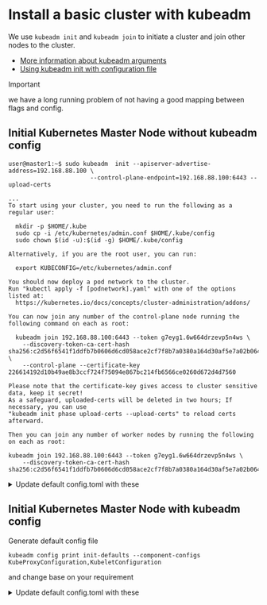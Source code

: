 # Install a basic cluster with kubeadm
We use `kubeadm init` and `kubeadm join` to initiate a cluster and join other nodes to the cluster.
- [More information about kubeadm arguments](https://kubernetes.io/docs/reference/setup-tools/kubeadm/)
- [Using kubeadm init with configuration file](https://kubernetes.io/docs/reference/setup-tools/kubeadm/kubeadm-init/#config-file)

> [!IMPORTANT]
> we have a long running problem of not having a good mapping between flags and config.

## Initial Kubernetes Master Node without kubeadm config
```
user@master1:~$ sudo kubeadm  init --apiserver-advertise-address=192.168.88.100 \
                       --control-plane-endpoint=192.168.88.100:6443 --upload-certs

...
To start using your cluster, you need to run the following as a regular user:

  mkdir -p $HOME/.kube
  sudo cp -i /etc/kubernetes/admin.conf $HOME/.kube/config
  sudo chown $(id -u):$(id -g) $HOME/.kube/config

Alternatively, if you are the root user, you can run:

  export KUBECONFIG=/etc/kubernetes/admin.conf

You should now deploy a pod network to the cluster.
Run "kubectl apply -f [podnetwork].yaml" with one of the options listed at:
  https://kubernetes.io/docs/concepts/cluster-administration/addons/

You can now join any number of the control-plane node running the following command on each as root:

  kubeadm join 192.168.88.100:6443 --token g7eyg1.6w664drzevp5n4ws \
	--discovery-token-ca-cert-hash sha256:c2d56f6541f1ddfb7b0606d6cd058ace2cf7f8b7a0380a164d30af5e7a02b064 \
	--control-plane --certificate-key 226614192d10b49ae8b3ccf724f75094e867bc214fb6566ce0260d672d4d7560

Please note that the certificate-key gives access to cluster sensitive data, keep it secret!
As a safeguard, uploaded-certs will be deleted in two hours; If necessary, you can use
"kubeadm init phase upload-certs --upload-certs" to reload certs afterward.

Then you can join any number of worker nodes by running the following on each as root:

kubeadm join 192.168.88.100:6443 --token g7eyg1.6w664drzevp5n4ws \
	--discovery-token-ca-cert-hash sha256:c2d56f6541f1ddfb7b0606d6cd058ace2cf7f8b7a0380a164d30af5e7a02b064 
```

<details><summary>Update default config.toml with these</summary>
<p>

```
apiVersion: kubeadm.k8s.io/v1beta3
bootstrapTokens:
- groups:
  - system:bootstrappers:kubeadm:default-node-token
  token: abcdef.0123456789abcdef
  ttl: 24h0m0s
  usages:
  - signing
  - authentication
kind: InitConfiguration
localAPIEndpoint:
  advertiseAddress: 1.2.3.4
  bindPort: 6443
nodeRegistration:
  criSocket: unix:///var/run/containerd/containerd.sock
  imagePullPolicy: IfNotPresent
  name: node
  taints: null
---
apiServer:
  timeoutForControlPlane: 4m0s
apiVersion: kubeadm.k8s.io/v1beta3
certificatesDir: /etc/kubernetes/pki
clusterName: kubernetes
controllerManager: {}
dns: {}
etcd:
  local:
    dataDir: /var/lib/etcd
imageRepository: registry.k8s.io
kind: ClusterConfiguration
kubernetesVersion: 1.29.0
networking:
  dnsDomain: cluster.local
  serviceSubnet: 10.96.0.0/12
scheduler: {}
---
apiVersion: kubeproxy.config.k8s.io/v1alpha1
bindAddress: 0.0.0.0
bindAddressHardFail: false
clientConnection:
  acceptContentTypes: ""
  burst: 0
  contentType: ""
  kubeconfig: /var/lib/kube-proxy/kubeconfig.conf
  qps: 0
clusterCIDR: ""
configSyncPeriod: 0s
conntrack:
  maxPerCore: null
  min: null
  tcpBeLiberal: false
  tcpCloseWaitTimeout: null
  tcpEstablishedTimeout: null
  udpStreamTimeout: 0s
  udpTimeout: 0s
detectLocal:
  bridgeInterface: ""
  interfaceNamePrefix: ""
detectLocalMode: ""
enableProfiling: false
healthzBindAddress: ""
hostnameOverride: ""
iptables:
  localhostNodePorts: null
  masqueradeAll: false
  masqueradeBit: null
  minSyncPeriod: 0s
  syncPeriod: 0s
ipvs:
  excludeCIDRs: null
  minSyncPeriod: 0s
  scheduler: ""
  strictARP: false
  syncPeriod: 0s
  tcpFinTimeout: 0s
  tcpTimeout: 0s
  udpTimeout: 0s
kind: KubeProxyConfiguration
logging:
  flushFrequency: 0
  options:
    json:
      infoBufferSize: "0"
  verbosity: 0
metricsBindAddress: ""
mode: ""
nftables:
  masqueradeAll: false
  masqueradeBit: null
  minSyncPeriod: 0s
  syncPeriod: 0s
nodePortAddresses: null
oomScoreAdj: null
portRange: ""
showHiddenMetricsForVersion: ""
winkernel:
  enableDSR: false
  forwardHealthCheckVip: false
  networkName: ""
  rootHnsEndpointName: ""
  sourceVip: ""
---
apiVersion: kubelet.config.k8s.io/v1beta1
authentication:
  anonymous:
    enabled: false
  webhook:
    cacheTTL: 0s
    enabled: true
  x509:
    clientCAFile: /etc/kubernetes/pki/ca.crt
authorization:
  mode: Webhook
  webhook:
    cacheAuthorizedTTL: 0s
    cacheUnauthorizedTTL: 0s
cgroupDriver: systemd
clusterDNS:
- 10.96.0.10
clusterDomain: cluster.local
containerRuntimeEndpoint: ""
cpuManagerReconcilePeriod: 0s
evictionPressureTransitionPeriod: 0s
fileCheckFrequency: 0s
healthzBindAddress: 127.0.0.1
healthzPort: 10248
httpCheckFrequency: 0s
imageMaximumGCAge: 0s
imageMinimumGCAge: 0s
kind: KubeletConfiguration
logging:
  flushFrequency: 0
  options:
    json:
      infoBufferSize: "0"
  verbosity: 0
memorySwap: {}
nodeStatusReportFrequency: 0s
nodeStatusUpdateFrequency: 0s
resolvConf: /run/systemd/resolve/resolv.conf
rotateCertificates: true
runtimeRequestTimeout: 0s
shutdownGracePeriod: 0s
shutdownGracePeriodCriticalPods: 0s
staticPodPath: /etc/kubernetes/manifests
streamingConnectionIdleTimeout: 0s
syncFrequency: 0s
volumeStatsAggPeriod: 0s

```
</p>
</details>

## Initial Kubernetes Master Node with kubeadm config
Generate default config file

```
kubeadm config print init-defaults --component-configs KubeProxyConfiguration,KubeletConfiguration
```


and change base on your requirement
<details><summary>Update default config.toml with these</summary>
<p>

```
```

</p>

